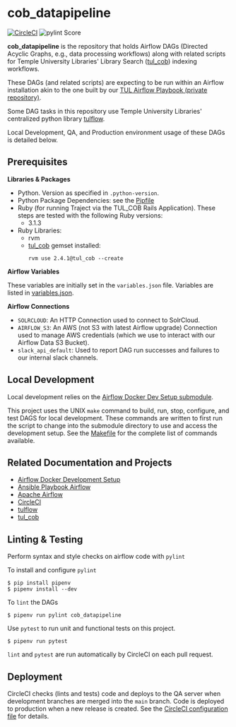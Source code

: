 # cob_datapipeline

[![CircleCI](https://circleci.com/gh/tulibraries/cob_datapipeline.svg?style=svg)](https://circleci.com/gh/tulibraries/cob_datapipeline)
![pylint Score](https://mperlet.github.io/pybadge/badges/9.47.svg)

**cob_datapipeline** is the repository that holds Airflow DAGs (Directed Acyclic Graphs, e.g., data processing workflows) along with related scripts for Temple University Libraries' Library Search  ([tul_cob](https://github.com/tulibraries/tul_cob)) indexing workflows.

These DAGs (and related scripts) are expecting to be run within an Airflow installation akin to the one built by our [TUL Airflow Playbook (private repository)](https://github.com/tulibraries/ansible-playbook-airflow).

Some DAG tasks in this repository use Temple University Libraries' centralized python library [tulflow](https://github.com/tulibraries/tulflow).

Local Development, QA, and Production environment usage of these DAGs is detailed below.

## Prerequisites

**Libraries & Packages**

- Python. Version as specified in `.python-version`.
- Python Package Dependencies: see the [Pipfile](Pipfile)
- Ruby (for running Traject via the TUL_COB Rails Application). 
  These steps are tested with the following Ruby versions:
  - 3.1.3
- Ruby Libraries:
  - rvm
  - [tul_cob](https://github.com/tulibraries/tul_cob) gemset installed:
    ```
    rvm use 2.4.1@tul_cob --create
    ```

**Airflow Variables**

These variables are initially set in the `variables.json` file.
Variables are listed in [variables.json](variables.json).


**Airflow Connections**

- `SOLRCLOUD`: An HTTP Connection used to connect to SolrCloud.
- `AIRFLOW_S3`: An AWS (not S3 with latest Airflow upgrade) Connection used to manage AWS credentials (which we use to interact with our Airflow Data S3 Bucket).
- `slack_api_default`: Used to report DAG run successes and failures to our internal slack channels.

## Local Development

Local development relies on the [Airflow Docker Dev Setup submodule](https://github.com/tulibraries/airflow-docker-dev-setup). 

This project uses the UNIX `make` command to build, run, stop, configure, and test DAGS for local development. These commands are written to first run the script to change into the submodule directory to use and access the development setup. See the [Makefile](Makefile) for the complete list of commands available.

## Related Documentation and Projects

- [Airflow Docker Development Setup](https://github.com/tulibraries/airflow-docker-dev-setup)
- [Ansible Playbook Airflow](https://github.com/tulibraries/ansible-playbook-airflow)
- [Apache Airflow](https://airflow.apache.org/docs/)
- [CircleCI](https://circleci.com/docs/2.0/configuration-reference/)
- [tulflow](https://github.com/tulibraries/tulflow)
- [tul_cob](https://github.com/tulibraries/tul_cob)


## Linting & Testing

Perform syntax and style checks on airflow code with `pylint`

To install and configure `pylint`
```
$ pip install pipenv
$ pipenv install --dev
```

To `lint` the DAGs
```
$ pipenv run pylint cob_datapipeline
```

Use `pytest` to run unit and functional tests on this project.

```
$ pipenv run pytest
```

`lint` and `pytest` are run automatically by CircleCI on each pull request.

## Deployment

CircleCI checks (lints and tests) code and deploys to the QA server when development branches are merged into the `main` branch. Code is deployed to production when a new release is created. See the [CircleCI configuration file](cob_datapipeline/.circleci/config.yml) for details.
